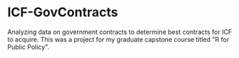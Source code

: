 # ICF-GovContracts
Analyzing data on government contracts to determine best contracts for ICF to acquire. This was a project for my graduate capstone course titled "R for Public Policy".
